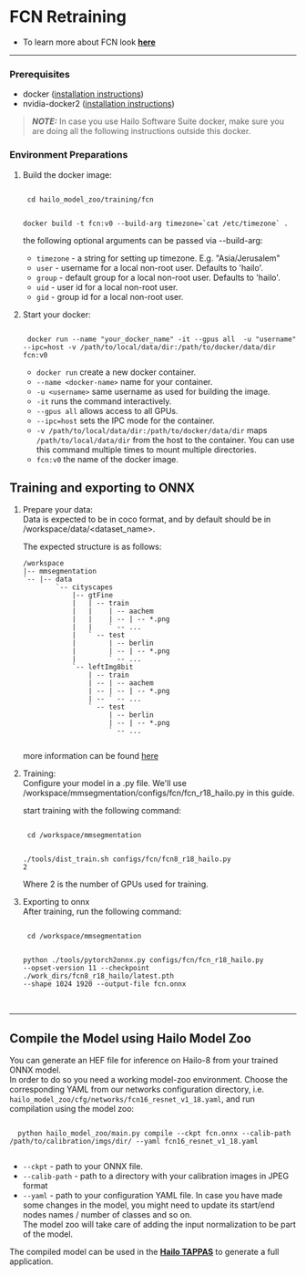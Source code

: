 # FCN Retraining
  * To learn more about FCN look [**here**](https://github.com/hailo-ai/mmsegmentation)
---

### Prerequisites
  * docker ([installation instructions](https://docs.docker.com/engine/install/ubuntu/))
  * nvidia-docker2 ([installation instructions](https://docs.nvidia.com/datacenter/cloud-native/container-toolkit/install-guide.html))
  > **_NOTE:_**  In case you use Hailo Software Suite docker, make sure you are doing all the following instructions outside this docker.
### Environment Preparations
1. Build the docker image:
    
    <code stage="docker_build">
    cd <span val="dockerfile_path">hailo_model_zoo/training/fcn</span>
    
    docker build -t fcn:v0 --build-arg timezone=\`cat /etc/timezone\` .
    </code>

    the following optional arguments can be passed via --build-arg:

    - `timezone` - a string for setting up timezone. E.g. "Asia/Jerusalem"
    - `user` - username for a local non-root user. Defaults to 'hailo'.
    - `group` - default group for a local non-root user. Defaults to 'hailo'.
    - `uid` - user id for a local non-root user.
    - `gid` - group id for a local non-root user.

2. Start your docker:
    
    <code stage="docker_run">
    docker run <span val="replace_none">--name "your_docker_name"</span> -it --gpus all  <span val="replace_none">-u "username"</span> --ipc=host -v <span val="local_vol_path">/path/to/local/data/dir</span>:<span val="docker_vol_path">/path/to/docker/data/dir</span>  fcn:v0
    </code>
    
      - `docker run` create a new docker container.
      - `--name <docker-name>` name for your container.
      - `-u <username>` same username as used for building the image.
      - `-it` runs the command interactively.
      - `--gpus all` allows access to all GPUs.
      - `--ipc=host` sets the IPC mode for the container.
      - `-v /path/to/local/data/dir:/path/to/docker/data/dir` maps `/path/to/local/data/dir` from the host to the container. You can use this command multiple times to mount multiple directories.
      - `fcn:v0` the name of the docker image.

## Training and exporting to ONNX
1. Prepare your data: <br>
    Data is expected to be in coco format, and by default should be in /workspace/data/<dataset_name>.

    The expected structure is as follows:
    ```
    /workspace
    |-- mmsegmentation
    `-- |-- data
            `-- cityscapes
                |-- gtFine
                |   | -- train
                |   |    | -- aachem
                |   |    | -- | -- *.png
                |   |    ` -- ...
                |   ` -- test
                |        | -- berlin
                |        | -- | -- *.png
                |        ` -- ...
                `-- leftImg8bit
                    | -- train
                    | -- | -- aachem
                    | -- | -- | -- *.png
                    | -- ` -- ...
                    ` -- test
                         | -- berlin
                         | -- | -- *.png
                         ` -- ...
            
    ```

    more information can be found [here](https://github.com/hailo-ai/mmsegmentation/blob/master/docs/en/dataset_prepare.md#cityscapes)

2. Training: <br>
    Configure your model in a .py file. We'll use /workspace/mmsegmentation/configs/fcn/fcn_r18_hailo.py in this guide.

    start training with the following command:
    
    <code stage="retrain">
    cd /workspace/mmsegmentation

    ./tools/dist_train.sh configs/fcn/fcn8_r18_hailo.py <span val="gpu_num">2</span>
    </code>

    Where 2 is the number of GPUs used for training.

3. Exporting to onnx  
    After training, run the following command:
    
    <code stage="export">
    cd /workspace/mmsegmentation
    
    python ./tools/pytorch2onnx.py configs/fcn/fcn_r18_hailo.py --opset-version 11 --checkpoint ./work_dirs/fcn8_r18_hailo/latest.pth --shape 1024 1920 --output-file fcn.onnx
    </code>

<br>

---

## Compile the Model using Hailo Model Zoo
You can generate an HEF file for inference on Hailo-8 from your trained ONNX model.  
In order to do so you need a working model-zoo environment.
Choose the corresponding YAML from our networks configuration directory, i.e. <code>hailo_model_zoo/cfg/networks/fcn16_resnet_v1_18.yaml</code>, and run compilation using the model zoo:  
  
  <code stage="compile">
  python <span val="mz_main_path">hailo_model_zoo/main.py</span> compile --ckpt <span val="local_path_to_onnx">fcn.onnx</span> --calib-path <span val="calib_set_path">/path/to/calibration/imgs/dir/</span> --yaml <span val="yaml_file_path">fcn16_resnet_v1_18.yaml</span>
  </code>

  * <code>--ckpt</code> - path to your ONNX file.
  * <code>--calib-path</code> - path to a directory with your calibration images in JPEG format
  * <code>--yaml</code> - path to your configuration YAML file. In case you have made some changes in the model, you might need to update its start/end nodes names / number of classes and so on.  <br>
  The model zoo will take care of adding the input normalization to be part of the model.

The compiled model can be used in the [**Hailo TAPPAS**](https://hailo.ai/developer-zone/tappas-apps-toolkit/) to generate a full application.
